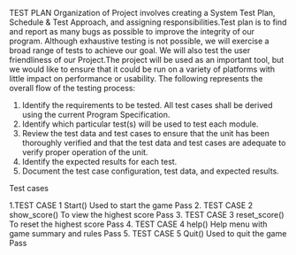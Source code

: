 TEST PLAN
Organization of Project involves creating a System Test Plan, Schedule & Test Approach, and assigning responsibilities.Test plan is to find and report as many bugs as possible to improve the integrity of our program. Although exhaustive testing is not possible, we will exercise a broad range of tests to achieve our goal. We will also test the user friendliness of our Project.The project will be used as an important tool, but we would like to ensure that it could be run on a variety of platforms with little impact on performance or usability.
The following represents the overall flow of the testing process:
1.	Identify the requirements to be tested. All test cases shall be derived using the current Program Specification.
2.	Identify which particular test(s) will be used to test each module.
3.	Review the test data and test cases to ensure that the unit has been thoroughly verified and that the test data and test cases are adequate to verify proper operation of the unit.
4.	Identify the expected results for each test.
5.	Document the test case configuration, test data, and expected results.
 
 Test cases
 
1.TEST CASE 1	Start()	Used to start the game	Pass
2. TEST CASE 2	show_score()	To view the highest score	Pass
3. TEST CASE 3	reset_score()	To reset the highest score	Pass
4. TEST CASE 4	help()	Help menu with game summary and rules	Pass
5. TEST CASE 5	Quit()	Used to quit the game	Pass




